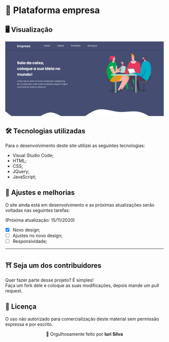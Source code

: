 # 🛒 Plataforma empresa<br>

## 🖥 Visualização
![Resultado final do projeto](image/resultado.jpg)

## 🛠 Tecnologias utilizadas
Para o desenvolvimento deste site utilizei as seguintes tecnologias:
- Visual Studio Code;
- HTML;
- CSS;
- JQuery;
- JavaScript;

## 📌 Ajustes e melhorias
O site ainda está em desenvolvimento e as próximas atualizações serão voltadas nas seguintes tarefas:

(Próxima atualização: 15/11/2020)

- [x] Novo design;
- [ ] Ajustes no novo design;
- [ ] Responsividade;

---


## ⛩ Seja um dos contribuidores<br>
Quer fazer parte desse projeto? É simples!<br>
Faça um fork dele e coloque as suas modificações, depois mande um pull request.<br>

## 📝 Licença<br>
O uso não autorizado para comercialização deste material sem permissão expressa e por escrito.<br>

<p align= center>
🏰 Orgulhosamente feito por <strong>Iuri Silva</strong>
</p>
